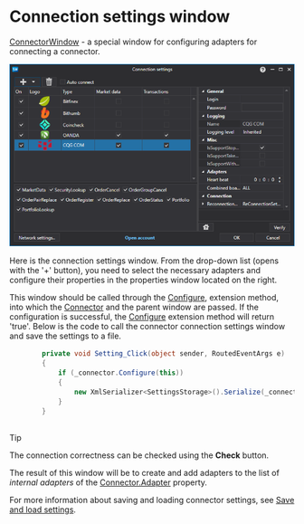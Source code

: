 # Connection settings window

[ConnectorWindow](xref:StockSharp.Xaml.ConnectorWindow) \- a special window for configuring adapters for connecting a connector. 

![API GUI ConnectorWindow](../images/API_GUI_ConnectorWindow.png)

Here is the connection settings window. From the drop\-down list (opens with the '+' button), you need to select the necessary adapters and configure their properties in the properties window located on the right. 

This window should be called through the [Configure](xref:StockSharp.Xaml.Extensions.Configure), extension method, into which the [Connector](xref:StockSharp.Algo.Connector) and the parent window are passed. If the configuration is successful, the [Configure](xref:StockSharp.Xaml.Extensions.Configure) extension method will return 'true'. Below is the code to call the connector connection settings window and save the settings to a file. 

```cs
		private void Setting_Click(object sender, RoutedEventArgs e)
		{
			if (_connector.Configure(this))
			{
				new XmlSerializer<SettingsStorage>().Serialize(_connector.Save(), _connectorFile);
			}
		}
	  				
```

> [!TIP]
> The connection correctness can be checked using the **Check** button.

The result of this window will be to create and add adapters to the list of *internal adapters* of the [Connector.Adapter](xref:StockSharp.Algo.Connector.Adapter) property. 

For more information about saving and loading connector settings, see [Save and load settings](API_Connectors_SaveConnectorSettings.md).
